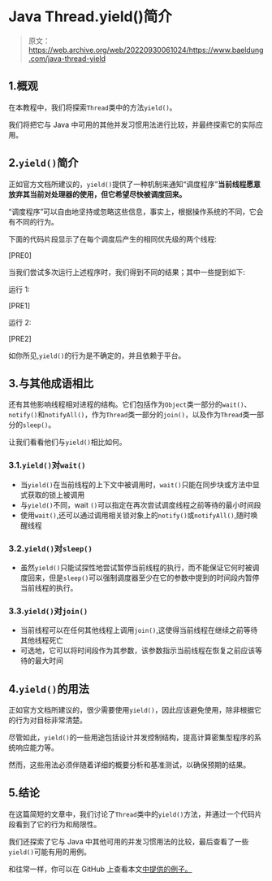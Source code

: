 # Java Thread.yield()简介

> 原文：<https://web.archive.org/web/20220930061024/https://www.baeldung.com/java-thread-yield>

## 1.概观

在本教程中，我们将探索`Thread`类中的方法`yield()`。

我们将把它与 Java 中可用的其他并发习惯用法进行比较，并最终探索它的实际应用。

## 2.`yield()`简介

正如官方文档所建议的，`yield()`提供了一种机制来通知“调度程序”**当前线程愿意放弃其当前对处理器的使用，但它希望尽快被调度回来。**

“调度程序”可以自由地坚持或忽略这些信息，事实上，根据操作系统的不同，它会有不同的行为。

下面的代码片段显示了在每个调度后产生的相同优先级的两个线程:

[PRE0]

当我们尝试多次运行上述程序时，我们得到不同的结果；其中一些提到如下:

运行 1:

[PRE1]

运行 2:

[PRE2]

如你所见,`yield()`的行为是不确定的，并且依赖于平台。

## 3.与其他成语相比

还有其他影响线程相对进程的结构。它们包括作为`Object`类一部分的`wait()`、 `notify()`和`notifyAll()`，作为`Thread`类一部分的`join()`，以及作为`Thread`类一部分的`sleep()`。

让我们看看他们与`yield()`相比如何。

### 3.1.`yield()`对`wait()`

*   当`yield()`在当前线程的上下文中被调用时，`wait()`只能在同步块或方法中显式获取的锁上被调用
*   与`yield()`不同，wait `()`可以指定在再次尝试调度线程之前等待的最小时间段
*   使用`wait()`,还可以通过调用相关锁对象上的`notify()`或`notifyAll()`,随时唤醒线程

### 3.2.`yield()`对`sleep()`

*   虽然`yield()`只能试探性地尝试暂停当前线程的执行，而不能保证它何时被调度回来，但是`sleep()`可以强制调度器至少在它的参数中提到的时间段内暂停当前线程的执行。

### 3.3.`yield()`对`join()`

*   当前线程可以在任何其他线程上调用`join()`,这使得当前线程在继续之前等待其他线程死亡
*   可选地，它可以将时间段作为其参数，该参数指示当前线程在恢复之前应该等待的最大时间

## 4.`yield()`的用法

正如官方文档所建议的，很少需要使用`yield()`，因此应该避免使用，除非根据它的行为对目标非常清楚。

尽管如此，`yield()`的一些用途包括设计并发控制结构，提高计算密集型程序的系统响应能力等。

然而，这些用法必须伴随着详细的概要分析和基准测试，以确保预期的结果。

## 5.结论

在这篇简短的文章中，我们讨论了`Thread`类中的`yield()`方法，并通过一个代码片段看到了它的行为和局限性。

我们还探索了它与 Java 中其他可用的并发习惯用法的比较，最后查看了一些`yield()`可能有用的用例。

和往常一样，你可以在 GitHub 上查看本文[中提供的例子。](https://web.archive.org/web/20221130215453/https://github.com/eugenp/tutorials/tree/master/core-java-modules/core-java-concurrency-advanced-2)